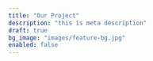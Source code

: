 ```yaml
---
title: "Our Project"
description: "this is meta description"
draft: true
bg_image: "images/feature-bg.jpg"
enabled: false
---
```

